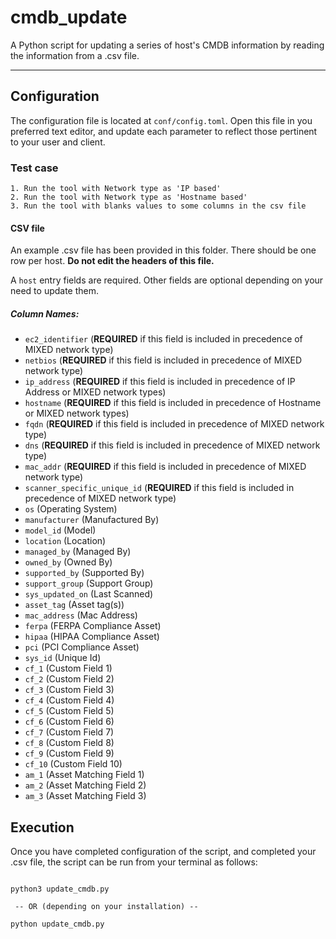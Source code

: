 # cmdb_update
A Python script for updating a series of host's CMDB information by reading the information from a .csv file.

----

## Configuration
The configuration file is located at `conf/config.toml`. Open this file
in you preferred text editor, and update each parameter to reflect those
pertinent to your user and client.

### Test case

    1. Run the tool with Network type as 'IP based'
    2. Run the tool with Network type as 'Hostname based'
    3. Run the tool with blanks values to some columns in the csv file


#### CSV file
An example .csv file has been provided in this folder. There should be one row per host. __Do not edit the headers of this file.__

A `host` entry fields are required.  Other fields are optional depending on your need to update them.

##### Column Names:
 * `ec2_identifier` (__REQUIRED__ if this field is included in precedence of MIXED network type)
 * `netbios` (__REQUIRED__ if this field is included in precedence of MIXED network type)
 * `ip_address` (__REQUIRED__ if this field is included in precedence of IP Address or MIXED network types)
 * `hostname` (__REQUIRED__ if this field is included in precedence of Hostname or MIXED network types)
 * `fqdn` (__REQUIRED__ if this field is included in precedence of MIXED network type)
 * `dns` (__REQUIRED__ if this field is included in precedence of MIXED network type)
 * `mac_addr` (__REQUIRED__ if this field is included in precedence of MIXED network type)
 * `scanner_specific_unique_id` (__REQUIRED__ if this field is included in precedence of MIXED network type)
 * `os` (Operating System)
 * `manufacturer` (Manufactured By)
 * `model_id` (Model)
 * `location` (Location)
 * `managed_by` (Managed By)
 * `owned_by` (Owned By)
 * `supported_by` (Supported By)
 * `support_group` (Support Group)
 * `sys_updated_on` (Last Scanned)
 * `asset_tag` (Asset tag(s))
 * `mac_address` (Mac Address)
 * `ferpa` (FERPA Compliance Asset)
 * `hipaa` (HIPAA Compliance Asset)
 * `pci` (PCI Compliance Asset)
 * `sys_id` (Unique Id)
 * `cf_1` (Custom Field 1)
 * `cf_2` (Custom Field 2)
 * `cf_3` (Custom Field 3)
 * `cf_4` (Custom Field 4)
 * `cf_5` (Custom Field 5)
 * `cf_6` (Custom Field 6)
 * `cf_7` (Custom Field 7)
 * `cf_8` (Custom Field 8)
 * `cf_9` (Custom Field 9)
 * `cf_10` (Custom Field 10)
 * `am_1`  (Asset Matching Field 1)
 * `am_2`  (Asset Matching Field 2)
 * `am_3`  (Asset Matching Field 3)

## Execution
Once you have completed configuration of the script, and completed your .csv file, the script can be run from your
terminal as follows:

```commandline

python3 update_cmdb.py

 -- OR (depending on your installation) --

python update_cmdb.py

```